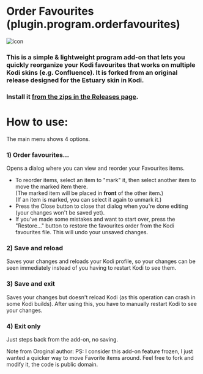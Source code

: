 # Order Favourites (plugin.program.orderfavourites)
![icon](https://github.com/M-Borsch/plugin.program.orderfavourites/blob/master/icon.png)  
### This is a simple & lightweight program add-on that lets you quickly reorganize your Kodi favourites that works on multiple Kodi skins (e.g. Confluence). It is forked from an original release designed for the Estuary skin in Kodi.

### Install it [from the zips in the Releases page](https://github.com/M-Borsch/plugin.program.orderfavourites/releases).

# How to use:

The main menu shows 4 options.

### 1) Order favourites...   
Opens a dialog where you can view and reorder your Favourites items.   
- To reorder items, select an item to "mark" it, then select another item to move the marked item there.  
(The marked item will be placed in **front** of the other item.)  
(If an item is marked, you can select it again to unmark it.)  
- Press the Close button to close that dialog when you're done editing (your changes won't be saved yet).  
- If you've made some mistakes and want to start over, press the "Restore..." button to restore the favourites order from the Kodi favourites file. This will undo your unsaved changes.
   
### 2) Save and reload
Saves your changes and reloads your Kodi profile, so your changes can be seen immediately instead of you having to restart Kodi to see them.
   
### 3) Save and exit
Saves your changes but doesn't reload Kodi (as this operation can crash in some Kodi builds). After using this, you have to manually restart Kodi to see your changes.

### 4) Exit only
Just steps back from the add-on, no saving.

Note from Oroginal author:
   PS: I consider this add-on feature frozen, I just wanted a quicker way to move Favorite items around. Feel free to fork and modify it, the code is public domain.
